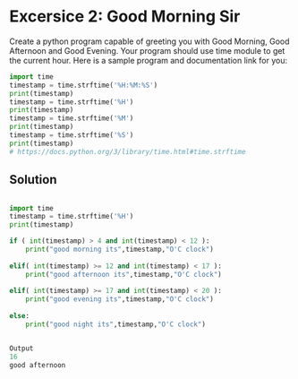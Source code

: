 # Excersice 2: Good Morning Sir

Create a python program capable of greeting you with Good Morning, Good Afternoon and Good Evening.
Your program should use time module to get the current hour. Here is a sample program and documentation link for you:

``` python
import time
timestamp = time.strftime('%H:%M:%S')
print(timestamp)
timestamp = time.strftime('%H')
print(timestamp)
timestamp = time.strftime('%M')
print(timestamp)
timestamp = time.strftime('%S')
print(timestamp)
# https://docs.python.org/3/library/time.html#time.strftime
```

## Solution

``` python

import time
timestamp = time.strftime('%H')
print(timestamp)

if ( int(timestamp) > 4 and int(timestamp) < 12 ):
    print("good morning its",timestamp,"O'C clock")
    
elif( int(timestamp) >= 12 and int(timestamp) < 17 ):
    print("good afternoon its",timestamp,"O'C clock") 
    
elif( int(timestamp) >= 17 and int(timestamp) < 20 ):
    print("good evening its",timestamp,"O'C clock")      
    
else:
    print("good night its",timestamp,"O'C clock")


Output
16
good afternoon
 ```
